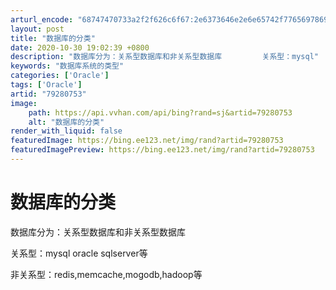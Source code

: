 ```yaml
---
arturl_encode: "68747470733a2f2f626c6f67:2e6373646e2e6e65742f77656978696e5f3337363237343431:2f61727469636c652f64657461696c732f3739323830373533"
layout: post
title: "数据库的分类"
date: 2020-10-30 19:02:39 +0800
description: "数据库分为：关系型数据库和非关系型数据库         关系型：mysql"
keywords: "数据库系统的类型"
categories: ['Oracle']
tags: ['Oracle']
artid: "79280753"
image:
    path: https://api.vvhan.com/api/bing?rand=sj&artid=79280753
    alt: "数据库的分类"
render_with_liquid: false
featuredImage: https://bing.ee123.net/img/rand?artid=79280753
featuredImagePreview: https://bing.ee123.net/img/rand?artid=79280753
---
```


# 数据库的分类

数据库分为：关系型数据库和非关系型数据库

关系型：mysql oracle sqlserver等

非关系型：redis,memcache,mogodb,hadoop等